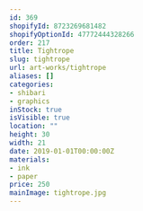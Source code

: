 ```yaml
---
id: 369
shopifyId: 8723269681482
shopifyOptionId: 47772444328266
order: 217
title: Tightrope
slug: tightrope
url: art-works/tightrope
aliases: []
categories:
- shibari
- graphics
inStock: true
isVisible: true
location: ""
height: 30
width: 21
date: 2019-01-01T00:00:00Z
materials:
- ink
- paper
price: 250
mainImage: tightrope.jpg
---
```

